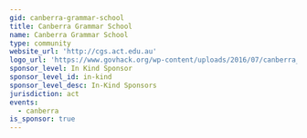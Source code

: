 ```yaml
---
gid: canberra-grammar-school
title: Canberra Grammar School
name: Canberra Grammar School
type: community
website_url: 'http://cgs.act.edu.au'
logo_url: 'https://www.govhack.org/wp-content/uploads/2016/07/canberra_grammar_school.png'
sponsor_level: In Kind Sponsor
sponsor_level_id: in-kind
sponsor_level_desc: In-Kind Sponsors
jurisdiction: act
events:
  - canberra
is_sponsor: true
---
```

